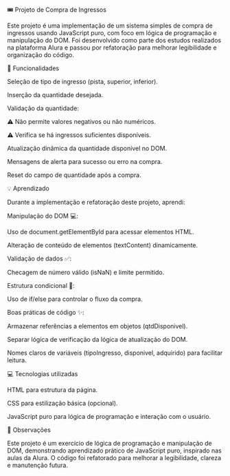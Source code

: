 🎟️ Projeto de Compra de Ingressos

Este projeto é uma implementação de um sistema simples de compra de ingressos usando JavaScript puro, com foco em lógica de programação e manipulação do DOM. Foi desenvolvido como parte dos estudos realizados na plataforma Alura e passou por refatoração para melhorar legibilidade e organização do código.

📌 Funcionalidades

Seleção de tipo de ingresso (pista, superior, inferior).

Inserção da quantidade desejada.

Validação da quantidade:

⚠️ Não permite valores negativos ou não numéricos.

⚠️ Verifica se há ingressos suficientes disponíveis.

Atualização dinâmica da quantidade disponível no DOM.

Mensagens de alerta para sucesso ou erro na compra.

Reset do campo de quantidade após a compra.

💡 Aprendizado

Durante a implementação e refatoração deste projeto, aprendi:

Manipulação do DOM 💻:

Uso de document.getElementById para acessar elementos HTML.

Alteração de conteúdo de elementos (textContent) dinamicamente.

Validação de dados ✅:

Checagem de número válido (isNaN) e limite permitido.

Estrutura condicional 🔀:

Uso de if/else para controlar o fluxo da compra.

Boas práticas de código ✨:

Armazenar referências a elementos em objetos (qtdDisponivel).

Separar lógica de verificação da lógica de atualização do DOM.

Nomes claros de variáveis (tipoIngresso, disponivel, adquirido) para facilitar leitura.

💻 Tecnologias utilizadas

HTML para estrutura da página.

CSS para estilização básica (opcional).

JavaScript puro para lógica de programação e interação com o usuário.

📝 Observações

Este projeto é um exercício de lógica de programação e manipulação de DOM, demonstrando aprendizado prático de JavaScript puro, inspirado nas aulas da Alura. O código foi refatorado para melhorar a legibilidade, clareza e manutenção futura.
